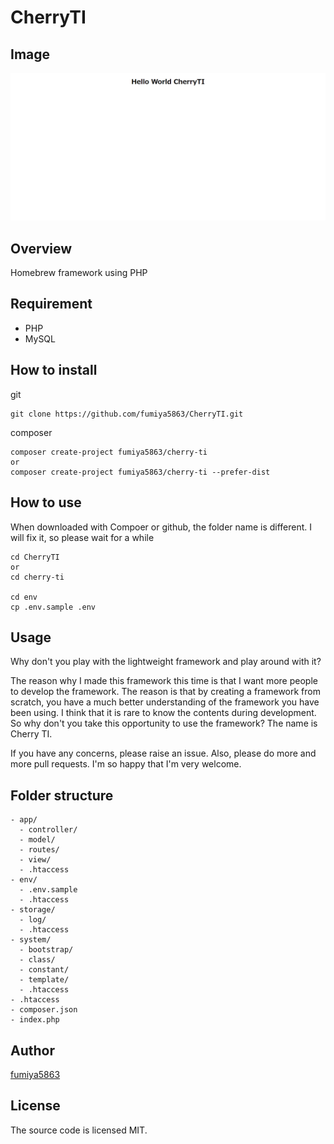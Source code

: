 # CherryTI

## Image
![CheeryTI Image](assets/CherryTI.PNG)

## Overview
Homebrew framework using PHP

## Requirement
- PHP
- MySQL

## How to install
git

```shell
git clone https://github.com/fumiya5863/CherryTI.git
```

composer

```shell
composer create-project fumiya5863/cherry-ti
or
composer create-project fumiya5863/cherry-ti --prefer-dist
```

## How to use

When downloaded with Compoer or github, the folder name is different. I will fix it, so please wait for a while

```shell
cd CherryTI
or
cd cherry-ti

cd env
cp .env.sample .env
```

## Usage
Why don't you play with the lightweight framework and play around with it?

The reason why I made this framework this time is that I want more people to develop the framework. The reason is that by creating a framework from scratch, you have a much better understanding of the framework you have been using. I think that it is rare to know the contents during development. So why don't you take this opportunity to use the framework?
The name is Cherry TI.

If you have any concerns, please raise an issue. Also, please do more and more pull requests. I'm so happy that I'm very welcome.

## Folder structure
```
- app/
  - controller/
  - model/
  - routes/
  - view/
  - .htaccess
- env/
  - .env.sample
  - .htaccess
- storage/
  - log/
  - .htaccess
- system/
  - bootstrap/
  - class/
  - constant/
  - template/
  - .htaccess
- .htaccess
- composer.json
- index.php
```

## Author
[fumiya5863](https://github.com/fumiya5863)

## License
The source code is licensed MIT.
